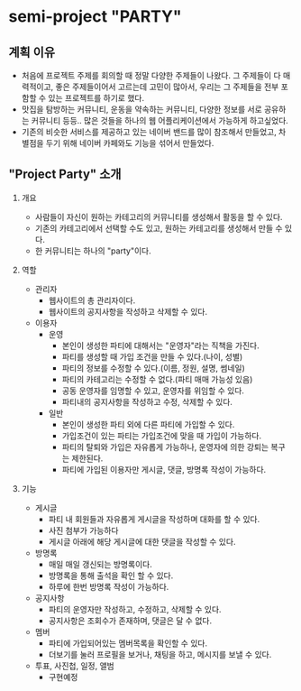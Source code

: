 # semi-project "PARTY"
## 계획 이유
- 처음에 프로젝트 주제를 회의할 때 정말 다양한 주제들이 나왔다. 그 주제들이 다 매력적이고, 좋은 주제들이어서 고르는데 고민이 많아서, 우리는 그 주제들을 전부 포함할 수 있는 프로젝트를 하기로 했다.
- 맛집을 탐방하는 커뮤니티, 운동을 약속하는 커뮤니티, 다양한 정보를 서로 공유하는 커뮤니티 등등.. 많은 것들을 하나의 웹 어플리케이션에서 가능하게 하고싶었다.
- 기존의 비슷한 서비스를 제공하고 있는 네이버 밴드를 많이 참조해서 만들었고, 차별점을 두기 위해 네이버 카페와도 기능을 섞어서 만들었다.

## "Project Party" 소개
1. 개요
    - 사람들이 자신이 원하는 카테고리의 커뮤니티를 생성해서 활동을 할 수 있다.
    - 기존의 카테고리에서 선택할 수도 있고, 원하는 카테고리를 생성해서 만들 수 있다.
    - 한 커뮤니티는 하나의 "party"이다.
2. 역할
    + 관리자 
        + 웹사이트의 총 관리자이다.
        + 웹사이트의 공지사항을 작성하고 삭제할 수 있다.
    - 이용자
        - 운영
            - 본인이 생성한 파티에 대해서는 "운영자"라는 직책을 가진다.
            - 파티를 생성할 때 가입 조건을 만들 수 있다.(나이, 성별)
            - 파티의 정보를 수정할 수 있다.(이름, 정원, 설명, 썸네일)
            - 파티의 카테고리는 수정할 수 없다.(파티 매매 가능성 있음)
            - 공동 운영자를 임명할 수 있고, 운영자를 위임할 수 있다.
            - 파티내의 공지사항을 작성하고 수정, 삭제할 수 있다.
        - 일반
            - 본인이 생성한 파티 외에 다른 파티에 가입할 수 있다.
            - 가입조건이 있는 파티는 가입조건에 맞을 때 가입이 가능하다.
            - 파티의 탈퇴와 가입은 자유롭게 가능하나, 운영자에 의한 강퇴는 복구는 제한된다.
            - 파티에 가입된 이용자만 게시글, 댓글, 방명록 작성이 가능하다.

3. 기능
    + 게시글
        + 파티 내 회원들과 자유롭게 게시글을 작성하며 대화를 할 수 있다.
        + 사진 첨부가 가능하다
        + 게시글 아래에 해당 게시글에 대한 댓글을 작성할 수 있다.
    + 방명록
        + 매일 매일 갱신되는 방명록이다.
        + 방명록을 통해 출석을 확인 할 수 있다.
        + 하루에 한번 방명록 작성이 가능하다.
    + 공지사항
        + 파티의 운영자만 작성하고, 수정하고, 삭제할 수 있다.
        + 공지사항은 조회수가 존재하며, 댓글은 달 수 없다.
    + 멤버
        + 파티에 가입되어있는 멤버목록을 확인할 수 있다.
        + 더보기를 눌러 프로필을 보거나, 채팅을 하고, 메시지를 보낼 수 있다.
    + 투표, 사진첩, 일정, 앨범
        + 구현예정
